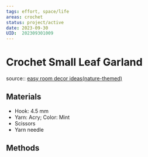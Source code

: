 ```yaml
---
tags: effort, space/life
areas: crochet 
status: project/active
date: 2023-09-30
UID:  202309301009
---
```


# Crochet Small Leaf Garland
source:: [easy room decor ideas(nature-themed)](https://youtu.be/CxmYN58qCmM?si=4CrZgR2mOlt4Y492)

## Materials
- Hook: 4.5 mm
- Yarn: Acry; Color: Mint
- Scissors
- Yarn needle

## Methods